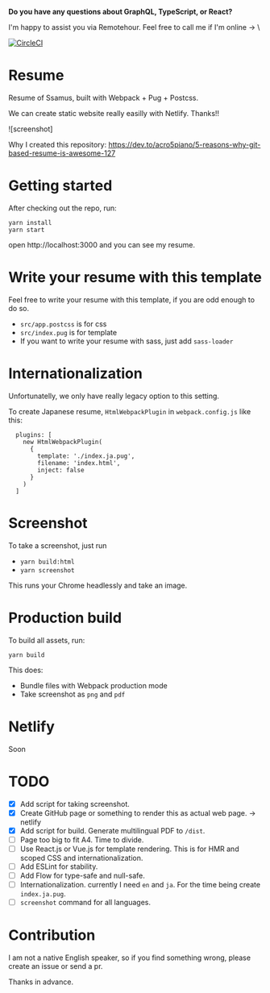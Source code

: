 **Do you have any questions about GraphQL, TypeScript, or React?**

I'm happy to assist you via Remotehour. Feel free to call me if I'm online → \

[![CircleCI](https://circleci.com/gh/acro5piano/resume/tree/master.svg?style=svg)](https://circleci.com/gh/acro5piano/resume/tree/master)

# Resume

Resume of Ssamus, built with Webpack + Pug + Postcss.

We can create static website really easilly with Netlify. Thanks!!



![screenshot]

Why I created this repository: https://dev.to/acro5piano/5-reasons-why-git-based-resume-is-awesome-127

# Getting started

After checking out the repo, run:

```
yarn install
yarn start
```

open http://localhost:3000 and you can see my resume.

# Write your resume with this template

Feel free to write your resume with this template, if you are odd enough to do so.

- `src/app.postcss` is for css
- `src/index.pug` is for template
- If you want to write your resume with sass, just add `sass-loader`

# Internationalization

Unfortunatelly, we only have really legacy option to this setting.

To create Japanese resume, `HtmlWebpackPlugin` in `webpack.config.js` like this:

```
  plugins: [
    new HtmlWebpackPlugin(
      {
        template: './index.ja.pug',
        filename: 'index.html',
        inject: false
      }
    )
  ]
```

# Screenshot

To take a screenshot, just run

- `yarn build:html`
- `yarn screenshot`

This runs your Chrome headlessly and take an image.

# Production build

To build all assets, run:

```
yarn build
```

This does:

- Bundle files with Webpack production mode
- Take screenshot as `png` and `pdf`

# Netlify

Soon

# TODO

- [x] Add script for taking screenshot.
- [x] Create GitHub page or something to render this as actual web page. → netlify
- [x] Add script for build. Generate multilingual PDF to `/dist`.
- [ ] Page too big to fit A4. Time to divide.
- [ ] Use React.js or Vue.js for template rendering. This is for HMR and scoped CSS and internationalization.
- [ ] Add ESLint for stability.
- [ ] Add Flow for type-safe and null-safe.
- [ ] Internationalization. currently I need `en` and `ja`. For the time being create `index.ja.pug`.
- [ ] `screenshot` command for all languages.

# Contribution

I am not a native English speaker, so if you find something wrong, please create an issue or send a pr.

Thanks in advance.
